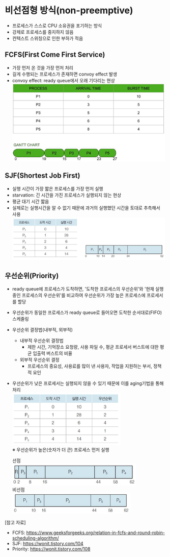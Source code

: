 # 비선점형 방식(non-preemptive)
- 프로세스가 스스로 CPU 소유권을 포기하는 방식
- 강제로 프로세스를 중지하지 않음
- 컨텍스트 스위칭으로 인한 부하가 적음

## FCFS(First Come First Service)
- 가장 먼저 온 것을 가장 먼저 처리
- 길게 수행되는 프로세스가 존재하면 convoy effect 발생
- convoy effect: ready queue에서 오래 기다리는 현상
![0](./33-images/FCFS.png)

## SJF(Shortest Job First)
- 실행 시간이 가장 짧은 프로세스를 가장 먼저 실행
- starvation: 긴 시간을 가진 프로세스가 실행되지 않는 현상
- 평균 대기 시간 짧음
- 실제로는 실행시간을 알 수 없기 때문에 과거의 실행했던 시간을 토대로 추측해서 사용
![1](./33-images/SJF.png)

## 우선순위(Priority)
- ready queue에 프로세스가 도착하면, '도착한 프로세스의 우선순위'와 '현재 실행 중인 프로세스의 우선순위'를 비교하여 우선순위가 가장 높은 프로세스에 프로세서를 할당
- 우선순위가 동일한 프로세스가 ready queue로 들어오면 도착한 순서대로(FIFO) 스케줄링
- 우선순위 결정법(내부적, 외부적)
  - 내부적 우선순위 결정법
    - 제한 시간, 기억장소 요청량, 사용 파일 수, 평균 프로세서 버스트에 대한 평균 입출력 버스트의 비율
  - 외부적 우선순위 결정
    - 프로세스의 중요성, 사용료를 많이 낸 사용자, 작업을 지원하는 부서, 정책적 요인
- 우선순위가 낮은 프로세서는 실행되지 않을 수 있기 때문에 이를 aging기법을 통해 처리  
  ![2](./33-images/Priority-1.png)  
  ※ 우선순위가 높은(숫자가 더 큰) 프로세스 먼저 실행  

  선점    
  ![3](./33-images/Priority-2.png)  
  비선점    
  ![4](./33-images/Priority-3.png)    


[참고 자료]
- FCFS: https://www.geeksforgeeks.org/relation-in-fcfs-and-round-robin-scheduling-algorithm/
- SJF: https://wonit.tistory.com/104
- Priority: https://wonit.tistory.com/108
